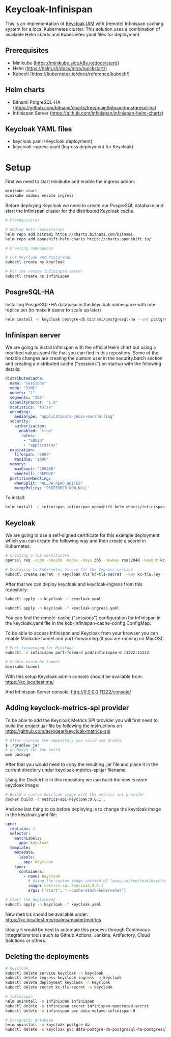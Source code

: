 # Keycloak-Infinispan

This is an implementation of [Keycloak IAM](https://www.keycloak.org/) with (remote) Infinispan caching system for a local Kubernetes cluster. This solution uses a combination of available Helm charts and Kubernetes yaml files for deployment.

## Prerequisites

- Minikube (https://minikube.sigs.k8s.io/docs/start/)
- Helm (https://helm.sh/docs/intro/quickstart/)
- Kubectl (https://kubernetes.io/docs/reference/kubectl/)

## Helm charts

- Bitnami PotgreSQL-HA (https://github.com/bitnami/charts/tree/main/bitnami/postgresql-ha)
- Infinispan Server (https://github.com/infinispan/infinispan-helm-charts)

## Keycloak YAML files

- keycloak.yaml (Keycloak deployment)
- keycloak-ingress.yaml (Ingress deployment for Keycloak)

# Setup

First we need to start minikube and enable the ingress addon:

```bash
minikube start
minikube addons enable ingress
```
Before deploying Keycloak we need to create our PosgreSQL database and start the Infinispan cluster for the distributed Keycloak cache.

```bash
# Prerequisites

# Adding Helm repositories
helm repo add bitnami https://charts.bitnami.com/bitnami
helm repo add openshift-helm-charts https://charts.openshift.io/

# Creating namespaces

# For Keycloak and PostgreSQL
kubectl create ns keycloak

# For the remote Infinispan server
kubectl create ns infinispan
```
## PosgreSQL-HA

Installing PosgreSQL-HA database in the keycloak namespace with one replica set (to make it easier to scale up later)

```bash
helm install -n keycloak postgre-db bitnami/postgresql-ha --set postgresql.replicaCount=1 --version 13.4.5
```
## Infinispan server

We are going to install Infinispan with the official Helm chart but using a modified values.yaml file that you can find in this repository. Some of the notable changes are creating the custom user in the security.batch section and creating a distributed cache ("sessions") on startup with the following details:

```yaml
distributedCache:
  name: "sessions"
  mode: "SYNC"
  owners: "1"
  segments: "256"
  capacityFactor: "1.0"
  statistics: "false"
  encoding:
    mediaType: "application/x-jboss-marshalling"
  security:
    authorization:
      enabled: "true"
       roles:
        - "admin"
        - "application"
  expiration:
    lifespan: "5000"
    maxIdle: "1000"
  memory:
    maxCount: "100000"
    whenFull: "REMOVE"
  partitionHandling:
    whenSplit: "ALLOW_READ_WRITES"
    mergePolicy: "PREFERRED_NON_NULL"
```

To install:

```bash
helm install -n infinispan infinispan openshift-helm-charts/infinispan-infinispan --values infinispan-values.yaml --version 0.3.2
```

## Keycloak

We are going to use a self-signed certificate for this example deployment which you can create the following way and then create a secret in Kubernetes:

```bash
# Creating a TLS certificate
openssl req -x509 -sha256 -nodes -days 365 -newkey rsa:2048 -keyout kc-tls.key -out kc-tls.crt -subj "/CN=kc.localtest.me/O=kc"

# Deploying to Kubernetes to use for the Ingress service
kubectl create secret -n keycloak tls kc-tls-secret --key kc-tls.key --cert kc-tls.crt
```
After that we can deploy keycloak and keycloak-ingress from this repository:

```bash
kubectl apply -n keycloak -f keycloak.yaml

kubectl apply -n keycloak -f keycloak-ingress.yaml
```
You can find the remote-cache ("sessions") configuration for Infinispan in the keycloak.yaml file in the kcb-infinispan-cache-config ConfigMap.

To be able to access Infinispan and Keycloak from your browser you can enable Minikube tunnel and port-forwarding (if you are running on MacOS):

```bash
# Port forwarding for Minikube
kubectl -n infinispan port-forward pod/infinispan-0 11222:11222

# Enable minikube tunnel
minikube tunnel
```
With this setup Keycloak admin console should be available from:
https://kc.localtest.me/

And Infinispan Server console:
http://0.0.0.0:11222/console/

## Adding keyclock-metrics-spi provider

To be able to add the Keycloak Metrics SPI provider you will first need to build the project .jar file by following the instructions on https://github.com/aerogear/keycloak-metrics-spi

```bash
# After cloning the repository you could use Gradle
$ ./gradlew jar
# or Maven for the build
mvn package
```

After that you would need to copy the resulting .jar file and place it in the current directory under keycloak-metrics-spi.jar filename.

Using the Dockerfile in this repository we can build the new custom keycloak image:

```bash
# Build a custom keycloak image with the metrics spi provider
docker build -t metrics-spi-keycloak:0.0.1 .
```

And one last thing to do before deploying is to change the keycloak image in the keycloak.yaml file:

```yaml
spec:
  replicas: 1
  selector:
    matchLabels:
      app: keycloak
  template:
    metadata:
      labels:
        app: keycloak
    spec:
      containers:
        - name: keycloak
          # Using the custom image instead of "quay.io/keycloak/keycloak:23.0.7"
          image: metrics-spi-keycloak:0.0.1
          args: ["start", "--cache-stack=kubernetes"]
```

```bash
# Start the deployment
kubectl apply -n keycloak -f keycloak.yaml
```

New metrics should be available under: https://kc.localtest.me/realms/master/metrics

Ideally it would be best to automate this process through Continuous Integrations tools such as Github Actions, Jenkins, Artifactory, Cloud Solutions or others.

## Deleting the deployments

```bash
# Keycloak
kubectl delete service keycloak -n keycloak
kubectl delete ingress keycloak-ingress -n keycloak
kubectl delete deployment keycloak -n keycloak
kubectl delete secret kc-tls-secret -n keycloak

# Infinispan
helm uninstall -n infinispan infinispan
kubectl delete -n infinispan secret infinispan-generated-secret
kubectl delete -n infinispan pvc data-volume-infinispan-0

# PostgreSQL database
helm uninstall -n keycloak postgre-db
kubectl delete -n keycloak pvc data-postgre-db-postgresql-ha-postgresql-0
```

